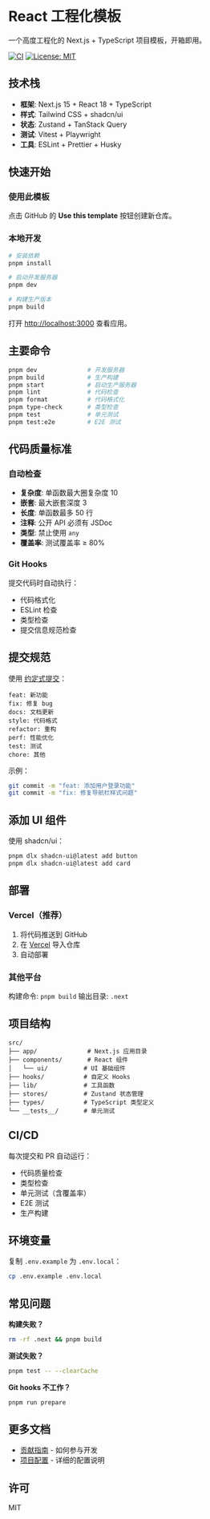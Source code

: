 # React 工程化模板

一个高度工程化的 Next.js + TypeScript 项目模板，开箱即用。

[![CI](https://github.com/yourusername/react-template/workflows/CI/badge.svg)](https://github.com/yourusername/react-template/actions)
[![License: MIT](https://img.shields.io/badge/License-MIT-yellow.svg)](https://opensource.org/licenses/MIT)

## 技术栈

- **框架**: Next.js 15 + React 18 + TypeScript
- **样式**: Tailwind CSS + shadcn/ui
- **状态**: Zustand + TanStack Query
- **测试**: Vitest + Playwright
- **工具**: ESLint + Prettier + Husky

## 快速开始

### 使用此模板

点击 GitHub 的 **Use this template** 按钮创建新仓库。

### 本地开发

```bash
# 安装依赖
pnpm install

# 启动开发服务器
pnpm dev

# 构建生产版本
pnpm build
```

打开 [http://localhost:3000](http://localhost:3000) 查看应用。

## 主要命令

```bash
pnpm dev              # 开发服务器
pnpm build            # 生产构建
pnpm start            # 启动生产服务器
pnpm lint             # 代码检查
pnpm format           # 代码格式化
pnpm type-check       # 类型检查
pnpm test             # 单元测试
pnpm test:e2e         # E2E 测试
```

## 代码质量标准

### 自动检查

- **复杂度**: 单函数最大圈复杂度 10
- **嵌套**: 最大嵌套深度 3
- **长度**: 单函数最多 50 行
- **注释**: 公开 API 必须有 JSDoc
- **类型**: 禁止使用 `any`
- **覆盖率**: 测试覆盖率 ≥ 80%

### Git Hooks

提交代码时自动执行：

- 代码格式化
- ESLint 检查
- 类型检查
- 提交信息规范检查

## 提交规范

使用 [约定式提交](https://www.conventionalcommits.org/zh-hans/)：

```
feat: 新功能
fix: 修复 bug
docs: 文档更新
style: 代码格式
refactor: 重构
perf: 性能优化
test: 测试
chore: 其他
```

示例：

```bash
git commit -m "feat: 添加用户登录功能"
git commit -m "fix: 修复导航栏样式问题"
```

## 添加 UI 组件

使用 shadcn/ui：

```bash
pnpm dlx shadcn-ui@latest add button
pnpm dlx shadcn-ui@latest add card
```

## 部署

### Vercel（推荐）

1. 将代码推送到 GitHub
2. 在 [Vercel](https://vercel.com) 导入仓库
3. 自动部署

### 其他平台

构建命令: `pnpm build`
输出目录: `.next`

## 项目结构

```
src/
├── app/              # Next.js 应用目录
├── components/       # React 组件
│   └── ui/          # UI 基础组件
├── hooks/           # 自定义 Hooks
├── lib/             # 工具函数
├── stores/          # Zustand 状态管理
├── types/           # TypeScript 类型定义
└── __tests__/       # 单元测试
```

## CI/CD

每次提交和 PR 自动运行：

- 代码质量检查
- 类型检查
- 单元测试（含覆盖率）
- E2E 测试
- 生产构建

## 环境变量

复制 `.env.example` 为 `.env.local`：

```bash
cp .env.example .env.local
```

## 常见问题

**构建失败？**

```bash
rm -rf .next && pnpm build
```

**测试失败？**

```bash
pnpm test -- --clearCache
```

**Git hooks 不工作？**

```bash
pnpm run prepare
```

## 更多文档

- [贡献指南](./CONTRIBUTING.md) - 如何参与开发
- [项目配置](./SETUP.md) - 详细的配置说明

## 许可

MIT
